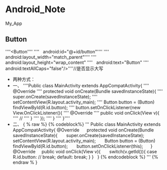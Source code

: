 # Android_Note
My_App
## Button
''''<Button''''
''''    android:id="@+id/button"''''
''''    android:layout_width="match_parent"''''
''''    android:layout_height="wrap_content"
''''    android:text="Button"
''''    android:textAllCaps="false"/>''''//是否显示大写
- 两种方式：
- 一、
''''Public class MainActivity extends AppCompatActivity{
''''      @Override
''''      protected void onCreate(Bundle savedInstanceState){
''''        super.onCreate(savedInstanceState);
''''        setContentView(R.layout.activity_main);
''''        Button button = (Button) findViewById(R.id.button);
''''        button.setOnClickListener(new View.OnClickListener(){
''''          @Override
''''          public void onClick(View v){
''''            //
''''          }
''''        });
''''      }
''''    }''''
- 二、
{ % raw %}
{% codeblock%}
'''
Public class MainActivity extends AppCompatActivity{
      @Override
      protected void onCreate(Bundle savedInstanceState){
        super.onCreate(savedInstanceState);
        setContentView(R.layout.activity_main);
        Button button = (Button) findViewById(R.id.button);
        button.setOnClickListener(this);
      }
      @Override
      public void onClick(View v){
        switch(v.getId()){
        case R.id.button:
          //
          break;
        default:
          break;
        }
      }
    }
{% endcodeblock %}
'''
{% endraw % }
